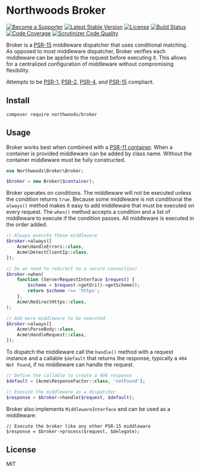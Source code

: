 Northwoods Broker
=================

[![Become a Supporter](https://img.shields.io/badge/patreon-sponsor%20me-e6461a.svg)](https://www.patreon.com/shadowhand)
[![Latest Stable Version](https://img.shields.io/packagist/v/northwoods/broker.svg)](https://packagist.org/packages/northwoods/broker)
[![License](https://img.shields.io/packagist/l/northwoods/broker.svg)](https://github.com/northwoods/broker/blob/master/LICENSE)
[![Build Status](https://travis-ci.org/northwoods/broker.svg)](https://travis-ci.org/northwoods/broker)
[![Code Coverage](https://scrutinizer-ci.com/g/northwoods/broker/badges/coverage.png?b=master)](https://scrutinizer-ci.com/g/northwoods/broker/?branch=master)
[![Scrutinizer Code Quality](https://scrutinizer-ci.com/g/northwoods/broker/badges/quality-score.png?b=master)](https://scrutinizer-ci.com/g/northwoods/broker/?branch=master)

Broker is a [PSR-15][psr-15] middleware dispatcher that uses conditional matching.
As opposed to most middleware dispatcher, Broker verifies each middleware
can be applied to the request before executing it. This allows for a centralized
configuration of middleware without compromising flexibility.

Attempts to be [PSR-1][psr-1], [PSR-2][psr-2], [PSR-4][psr-4], and [PSR-15][psr-15] compliant.

[psr-1]: http://www.php-fig.org/psr/psr-1/
[psr-2]: http://www.php-fig.org/psr/psr-2/
[psr-4]: http://www.php-fig.org/psr/psr-4/
[psr-11]: http://www.php-fig.org/psr/psr-11/
[psr-15]: http://www.php-fig.org/psr/psr-15/

## Install

```
composer require northwoods/broker
```

## Usage

Broker works best when combined with a [PSR-11 container][psr-11]. When a container
is provided middleware can be added by class name. Without the container middleware
must be fully constructed.

```php
use Northwoods\Broker\Broker;

$broker = new Broker($container);
```

Broker operates on conditions. The middleware will not be executed unless the
condition returns `true`. Because some middleware is not conditional the `always()`
method makes it easy to add middleware that must be executed on every request.
The `when()` method accepts a condition and a list of middleware to execute if
the condition passes. All middleware is executed in the order added.

```php
// Always execute these middleware
$broker->always([
    Acme\HandleErrors::class,
    Acme\DetectClientIp::class,
]);

// Do we need to redirect to a secure connection?
$broker->when(
    function (ServerRequestInterface $request) {
        $scheme = $request->getUri()->getScheme();
        return $scheme !== 'https';
    },
    Acme\RedirectHttps::class,
);

// Add more middleware to be executed
$broker->always([
    Acme\ParseBody::class,
    Acme\HandleRequest::class,
]);
```

To dispatch the middleware call the `handle()` method with a request instance
and a callable `$default` that returns the response, typically a `404 Not Found`,
if no middleware can handle the request.

```php
// Define the callable to create a 404 response
$default = [Acme\ResponseFactor::class, 'notFound'];

// Execute the middleware as a dispatcher
$response = $broker->handle($request, $default);
```

Broker also implements `MiddlewareInterface` and can be used as a middleware:

```
// Execute the broker like any other PSR-15 middleware
$response = $broker->process($request, $delegate);
```

## License

MIT
